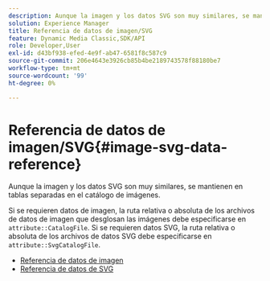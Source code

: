 ```yaml
---
description: Aunque la imagen y los datos SVG son muy similares, se mantienen en tablas separadas en el catálogo de imágenes.
solution: Experience Manager
title: Referencia de datos de imagen/SVG
feature: Dynamic Media Classic,SDK/API
role: Developer,User
exl-id: d43bf938-efed-4e9f-ab47-6581f8c587c9
source-git-commit: 206e4643e3926cb85b4be2189743578f88180be7
workflow-type: tm+mt
source-wordcount: '99'
ht-degree: 0%

---
```


# Referencia de datos de imagen/SVG{#image-svg-data-reference}

Aunque la imagen y los datos SVG son muy similares, se mantienen en tablas separadas en el catálogo de imágenes.

Si se requieren datos de imagen, la ruta relativa o absoluta de los archivos de datos de imagen que desglosan las imágenes debe especificarse en `attribute::CatalogFile`. Si se requieren datos SVG, la ruta relativa o absoluta de los archivos de datos SVG debe especificarse en `attribute::SvgCatalogFile`.

* [Referencia de datos de imagen](c-image-data-reference/c-image-data-reference.md)
* [Referencia de datos de SVG](c-svg-data-reference/c-svg-data-reference.md)

